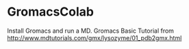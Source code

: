 # GromacsColab

Install Gromacs and run a MD.
Gromacs Basic Tutorial from http://www.mdtutorials.com/gmx/lysozyme/01_pdb2gmx.html 
